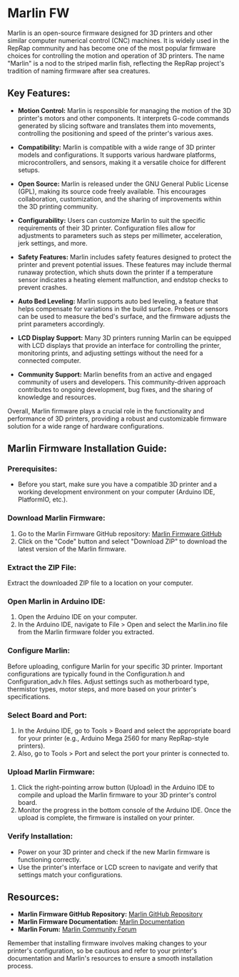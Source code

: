 # Marlin FW

Marlin is an open-source firmware designed for 3D printers and other similar computer numerical control (CNC) machines. It is widely used in the RepRap community and has become one of the most popular firmware choices for controlling the motion and operation of 3D printers. The name "Marlin" is a nod to the striped marlin fish, reflecting the RepRap project's tradition of naming firmware after sea creatures.

## Key Features:

- **Motion Control:** Marlin is responsible for managing the motion of the 3D printer's motors and other components. It interprets G-code commands generated by slicing software and translates them into movements, controlling the positioning and speed of the printer's various axes.

- **Compatibility:** Marlin is compatible with a wide range of 3D printer models and configurations. It supports various hardware platforms, microcontrollers, and sensors, making it a versatile choice for different setups.

- **Open Source:** Marlin is released under the GNU General Public License (GPL), making its source code freely available. This encourages collaboration, customization, and the sharing of improvements within the 3D printing community.

- **Configurability:** Users can customize Marlin to suit the specific requirements of their 3D printer. Configuration files allow for adjustments to parameters such as steps per millimeter, acceleration, jerk settings, and more.

- **Safety Features:** Marlin includes safety features designed to protect the printer and prevent potential issues. These features may include thermal runaway protection, which shuts down the printer if a temperature sensor indicates a heating element malfunction, and endstop checks to prevent crashes.

- **Auto Bed Leveling:** Marlin supports auto bed leveling, a feature that helps compensate for variations in the build surface. Probes or sensors can be used to measure the bed's surface, and the firmware adjusts the print parameters accordingly.

- **LCD Display Support:** Many 3D printers running Marlin can be equipped with LCD displays that provide an interface for controlling the printer, monitoring prints, and adjusting settings without the need for a connected computer.

- **Community Support:** Marlin benefits from an active and engaged community of users and developers. This community-driven approach contributes to ongoing development, bug fixes, and the sharing of knowledge and resources.

Overall, Marlin firmware plays a crucial role in the functionality and performance of 3D printers, providing a robust and customizable firmware solution for a wide range of hardware configurations.

## Marlin Firmware Installation Guide:

### Prerequisites:

- Before you start, make sure you have a compatible 3D printer and a working development environment on your computer (Arduino IDE, PlatformIO, etc.).

### Download Marlin Firmware:

1. Go to the Marlin Firmware GitHub repository: [Marlin Firmware GitHub](https://github.com/MarlinFirmware/Marlin)
2. Click on the "Code" button and select "Download ZIP" to download the latest version of the Marlin firmware.

### Extract the ZIP File:

Extract the downloaded ZIP file to a location on your computer.

### Open Marlin in Arduino IDE:

1. Open the Arduino IDE on your computer.
2. In the Arduino IDE, navigate to File > Open and select the Marlin.ino file from the Marlin firmware folder you extracted.

### Configure Marlin:

Before uploading, configure Marlin for your specific 3D printer. Important configurations are typically found in the Configuration.h and Configuration_adv.h files. Adjust settings such as motherboard type, thermistor types, motor steps, and more based on your printer's specifications.

### Select Board and Port:

1. In the Arduino IDE, go to Tools > Board and select the appropriate board for your printer (e.g., Arduino Mega 2560 for many RepRap-style printers).
2. Also, go to Tools > Port and select the port your printer is connected to.

### Upload Marlin Firmware:

1. Click the right-pointing arrow button (Upload) in the Arduino IDE to compile and upload the Marlin firmware to your 3D printer's control board.
2. Monitor the progress in the bottom console of the Arduino IDE. Once the upload is complete, the firmware is installed on your printer.

### Verify Installation:

- Power on your 3D printer and check if the new Marlin firmware is functioning correctly.
- Use the printer's interface or LCD screen to navigate and verify that settings match your configurations.

## Resources:

- **Marlin Firmware GitHub Repository:** [Marlin GitHub Repository](https://github.com/MarlinFirmware/Marlin)
- **Marlin Firmware Documentation:** [Marlin Documentation](https://marlinfw.org/docs/basics/install.html)
- **Marlin Forum:** [Marlin Community Forum](https://forum.marlinfw.org/)

Remember that installing firmware involves making changes to your printer's configuration, so be cautious and refer to your printer's documentation and Marlin's resources to ensure a smooth installation process.
